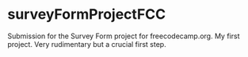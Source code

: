 # surveyFormProjectFCC
Submission for the Survey Form project for freecodecamp.org. My first project. Very rudimentary but a crucial first step.
